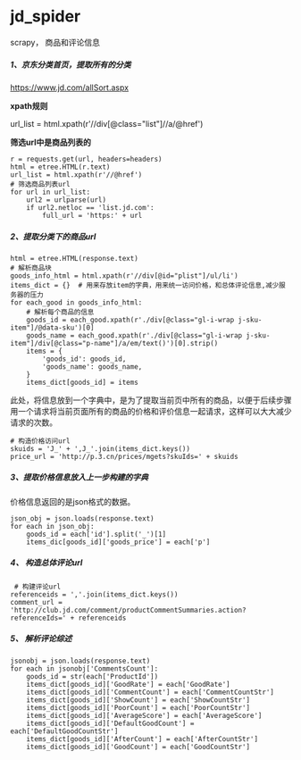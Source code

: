 # jd_spider
scrapy， 商品和评论信息

##### 1、京东分类首页，提取所有的分类
https://www.jd.com/allSort.aspx

**xpath规则**

url_list = html.xpath(r'//div[@class="list"]//a/@href')

**筛选url中是商品列表的**

    r = requests.get(url, headers=headers)
    html = etree.HTML(r.text)
    url_list = html.xpath(r'//@href')
    # 筛选商品列表url
    for url in url_list:
        url2 = urlparse(url)
        if url2.netloc == 'list.jd.com':
            full_url = 'https:' + url

##### 2、提取分类下的商品url

    html = etree.HTML(response.text)
    # 解析商品块
    goods_info_html = html.xpath(r'//div[@id="plist"]/ul/li')
    items_dict = {}  # 用来存放item的字典，用来统一访问价格，和总体评论信息,减少服务器的压力
    for each_good in goods_info_html:
        # 解析每个商品的信息
        goods_id = each_good.xpath(r'./div[@class="gl-i-wrap j-sku-item"]/@data-sku')[0]
        goods_name = each_good.xpath(r'./div[@class="gl-i-wrap j-sku-item"]/div[@class="p-name"]/a/em/text()')[0].strip()
        items = {
            'goods_id': goods_id,
            'goods_name': goods_name,
        }
        items_dict[goods_id] = items
        
 此处，将信息放到一个字典中，是为了提取当前页中所有的商品，以便于后续步骤用一个请求将当前页面所有的商品的价格和评价信息一起请求，这样可以大大减少请求的次数。
 
    # 构造价格访问url 
    skuids = 'J_' + ',J_'.join(items_dict.keys())
    price_url = 'http://p.3.cn/prices/mgets?skuIds=' + skuids
 
 ##### 3、提取价格信息放入上一步构建的字典
 
 价格信息返回的是json格式的数据。
 
    json_obj = json.loads(response.text)
    for each in json_obj:
        goods_id = each['id'].split('_')[1]
        items_dic[goods_id]['goods_price'] = each['p']
        
 ##### 4、 构造总体评论url
 
     # 构建评论url
    referenceids = ','.join(items_dict.keys())
    comment_url = 'http://club.jd.com/comment/productCommentSummaries.action?referenceIds=' + referenceids
 
 ##### 5、 解析评论综述
 
    jsonobj = json.loads(response.text)
    for each in jsonobj['CommentsCount']:
        goods_id = str(each['ProductId'])
        items_dict[goods_id]['GoodRate'] = each['GoodRate']
        items_dict[goods_id]['CommentCount'] = each['CommentCountStr']
        items_dict[goods_id]['ShowCount'] = each['ShowCountStr']
        items_dict[goods_id]['PoorCount'] = each['PoorCountStr']
        items_dict[goods_id]['AverageScore'] = each['AverageScore']
        items_dict[goods_id]['DefaultGoodCount'] = each['DefaultGoodCountStr']
        items_dict[goods_id]['AfterCount'] = each['AfterCountStr']
        items_dict[goods_id]['GoodCount'] = each['GoodCountStr']
    







